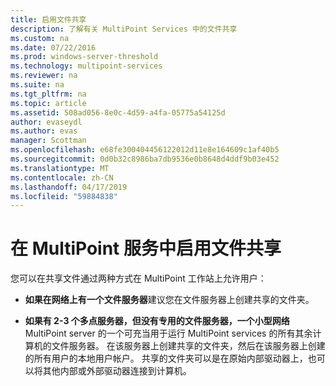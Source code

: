 ```yaml
---
title: 启用文件共享
description: 了解有关 MultiPoint Services 中的文件共享
ms.custom: na
ms.date: 07/22/2016
ms.prod: windows-server-threshold
ms.technology: multipoint-services
ms.reviewer: na
ms.suite: na
ms.tgt_pltfrm: na
ms.topic: article
ms.assetid: 508ad056-8e0c-4d59-a4fa-05775a54125d
author: evaseydl
ms.author: evas
manager: Scottman
ms.openlocfilehash: e68fe300404456122012d11e8e164609c1af40b5
ms.sourcegitcommit: 0d0b32c8986ba7db9536e0b8648d4ddf9b03e452
ms.translationtype: MT
ms.contentlocale: zh-CN
ms.lasthandoff: 04/17/2019
ms.locfileid: "59884838"
---
```

# <a name="enable-file-sharing-in-multipoint-services"></a>在 MultiPoint 服务中启用文件共享
您可以在共享文件通过两种方式在 MultiPoint 工作站上允许用户：  
  
-   **如果在网络上有一个文件服务器**建议您在文件服务器上创建共享的文件夹。  
  
-   **如果有 2-3 个多点服务器，但没有专用的文件服务器，一个小型网络**MultiPoint server 的一个可充当用于运行 MultiPoint services 的所有其余计算机的文件服务器。 在该服务器上创建共享的文件夹，然后在该服务器上创建的所有用户的本地用户帐户。 共享的文件夹可以是在原始内部驱动器上，也可以将其他内部或外部驱动器连接到计算机。  
  
